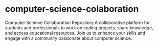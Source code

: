 # computer-science-colaboration
Computer Science Collaboration Repository A collaborative platform for students and professionals to work on coding projects, share knowledge, and access educational resources. Join us to enhance your skills and engage with a community passionate about computer science.
